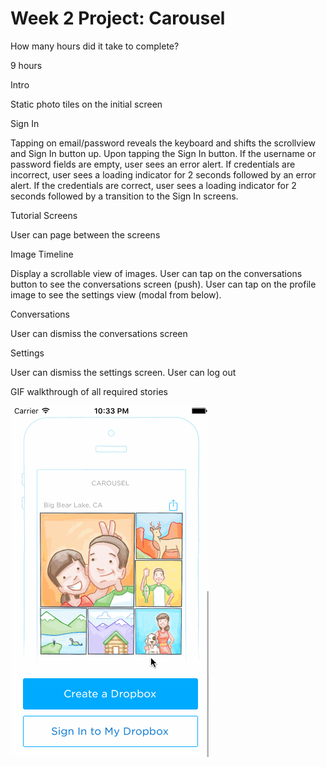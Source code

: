# Week 2 Project: Carousel

How many hours did it take to complete?

9 hours


Intro

Static photo tiles on the initial screen



Sign In

Tapping on email/password reveals the keyboard and shifts the scrollview and Sign In button up.
Upon tapping the Sign In button.
If the username or password fields are empty, user sees an error alert.
If credentials are incorrect, user sees a loading indicator for 2 seconds followed by an error alert.
If the credentials are correct, user sees a loading indicator for 2 seconds followed by a transition to the Sign In screens.


Tutorial Screens

User can page between the screens



Image Timeline

Display a scrollable view of images.
User can tap on the conversations button to see the conversations screen (push).
User can tap on the profile image to see the settings view (modal from below).



Conversations

User can dismiss the conversations screen



Settings

User can dismiss the settings screen.
User can log out




GIF walkthrough of all required stories 

![alt tag](/carousel-week-2.gif)
